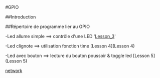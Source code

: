 #GPIO

##Introduction

##Répertoire de programme lier au GPIO

-Led allume simple ==> contrôle d'une LED '[Lesson_3](Lesson_3)'

-Led clignote ==> utilisation fonction time [Lesson 4](Lesson 4)

-Led avec bouton ==> lecture du bouton poussoir & toggle led [Lesson 5](Lesson 5)

[network](lesson4)

